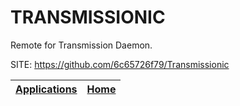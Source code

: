 # TRANSMISSIONIC

 Remote for Transmission Daemon.

 SITE: https://github.com/6c65726f79/Transmissionic

 | [Applications](https://portable-linux-apps.github.io/apps.html) | [Home](https://portable-linux-apps.github.io)
 | --- | --- |
